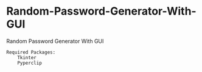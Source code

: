 # Random-Password-Generator-With-GUI
Random Password Generator With GUI

    Required Packages:
        Tkinter
        Pyperclip
